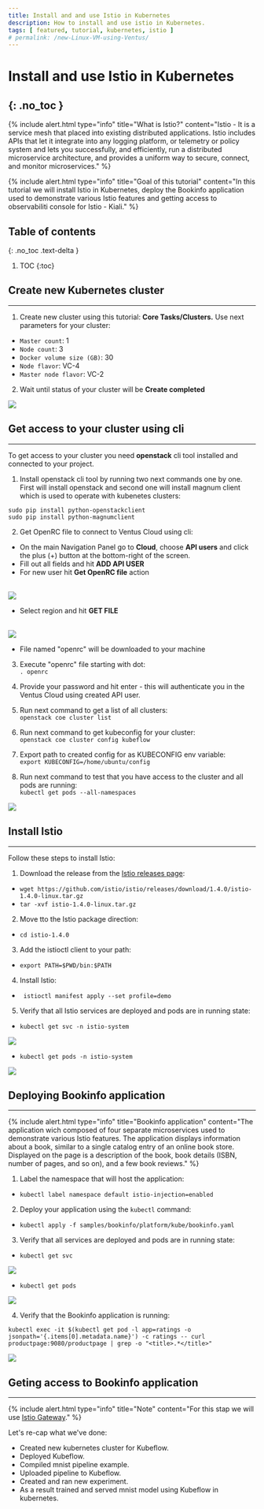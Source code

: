 ```yaml
---
title: Install and and use Istio in Kubernetes
description: How to install and use istio in Kubernetes.
tags: [ featured, tutorial, kubernetes, istio ]
# permalink: /new-Linux-VM-using-Ventus/
---
```

# Install and use Istio in Kubernetes
{: .no_toc }
---

{% include alert.html type="info" title="What is Istio?" content="Istio - It is a service mesh that placed into existing distributed applications. Istio includes APIs that let it integrate into any logging platform, or telemetry or policy system and lets you successfully, and efficiently, run a distributed microservice architecture, and provides a uniform way to secure, connect, and monitor microservices." %}

{% include alert.html type="info" title="Goal of this tutorial" content="In this tutorial we will install Istio in Kubernetes, deploy the Bookinfo application used to demonstrate various Istio features and getting access to observabiliti console for Istio - Kiali." %}

## Table of contents
{: .no_toc .text-delta }

1. TOC
{:toc}

## Create new Kubernetes cluster
---

1) Create new cluster using this tutorial: **Core Tasks/Clusters.** Use next parameters for your cluster:
  - `Master count`: 1
  - `Node count`: 3
  - `Docker volume size (GB)`: 30
  - `Node flavor`: VC-4
  - `Master node flavor`: VC-2

2) Wait until status of your cluster will be **Create completed**

![](../../assets/img/tutorials/tekton-pipelines/create_cluster_screenshot_4.png)

## Get access to your cluster using cli
---

To get access to your cluster you need **openstack** cli tool installed and connected to your project.

1) Install openstack cli tool by running two next commands one by one. First will install openstack and second one will install magnum client which is used to operate with kubenetes clusters:

`sudo pip install python-openstackclient`<br />
`sudo pip install python-magnumclient`

2) Get OpenRC file to connect to Ventus Cloud using cli:
  - On the main Navigation Panel go to **Cloud**, choose **API users** and click the plus (+) button at the bottom-right of the screen.
  - Fill out all fields and hit **ADD API USER**
  - For new user hit **Get OpenRC file** action

  <br />![](../../assets/img/tutorials/tekton-pipelines/get_openrc_file_1.png)

  - Select region and hit **GET FILE**

  <br />![](../../assets/img/tutorials/tekton-pipelines/get_openrc_file_2.png)
  

  - File named "openrc" will be downloaded to your machine

3) Execute "openrc" file starting with dot:
<br />`. openrc`

4) Provide your password and hit enter - this will authenticate you in the Ventus Cloud using created API user.

5) Run next command to get a list of all clusters:
<br />`openstack coe cluster list`

6) Run next command to get kubeconfig for your cluster:
<br />`openstack coe cluster config kubeflow`

7) Export path to created config for as KUBECONFIG env variable:
<br />`export KUBECONFIG=/home/ubuntu/config`

8) Run next command to test that you have access to the cluster and all pods are running:
<br />`kubectl get pods --all-namespaces`

![](../../assets/img/tutorials/tekton-pipelines/verify_1.png)

## Install Istio
---

Follow these steps to install Istio:

1) Download the release from the <a href ="https://github.com/istio/istio/releases/">Istio releases page</a>: 
- `wget https://github.com/istio/istio/releases/download/1.4.0/istio-1.4.0-linux.tar.gz`
- `tar -xvf istio-1.4.0-linux.tar.gz`

2) Move tto the Istio package direction:  
- `cd istio-1.4.0`

3) Add the istioctl client to your path:
- `export PATH=$PWD/bin:$PATH`

4) Install Istio:
- ` istioctl manifest apply --set profile=demo`

5) Verify that all Istio services are deployed and pods are in running state:
- `kubectl get svc -n istio-system`

![](../../assets/img/tutorials/Istio/verify_svc.png)

- `kubectl get pods -n istio-system` 

![](../../assets/img/tutorials/Istio/verify_pods.png)

## Deploying Bookinfo application 
---

{% include alert.html type="info" title="Bookinfo application" content="The application wich composed of four separate microservices used to demonstrate various Istio features. The application displays information about a book, similar to a single catalog entry of an online book store. Displayed on the page is a description of the book, book details (ISBN, number of pages, and so on), and a few book reviews." %}

1) Label the namespace that will host the application:
- `kubectl label namespace default istio-injection=enabled`

2) Deploy your application using the `kubectl` command:
- `kubectl apply -f samples/bookinfo/platform/kube/bookinfo.yaml`

3) Verify that all services are deployed and pods are in running state:
- `kubectl get svc` 

![](../../assets/img/tutorials/Istio/verify_svc_2.png)

- `kubectl get pods` 

![](../../assets/img/tutorials/Istio/verify_pods_2.png)

4) Verify that the Bookinfo application is running:

```
kubectl exec -it $(kubectl get pod -l app=ratings -o jsonpath='{.items[0].metadata.name}') -c ratings -- curl productpage:9080/productpage | grep -o "<title>.*</title>"
```
![](../../assets/img/tutorials/Istio/verify_bookinfo.png)

## Geting access to Bookinfo application 
---

{% include alert.html type="info" title="Note" content="For this stap we will use <a href ="https://github.com/istio/istio/releases/">Istio Gateway</a>." %}



Let's re-cap what we've done:
- Created new kubernetes cluster for Kubeflow.
- Deployed Kubeflow.
- Compiled mnist pipeline example.
- Uploaded pipeline to Kubeflow.
- Created and ran new experiment.
- As a result trained and served mnist model using Kubeflow in kubernetes.
